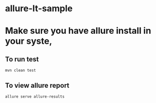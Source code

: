 # allure-lt-sample
# Make sure you have allure install in your syste,
## To run test
`mvn clean test`
## To view allure report
`allure serve allure-results`
